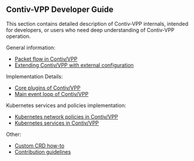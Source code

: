 ## Contiv-VPP Developer Guide

This section contains detailed description of Contiv-VPP internals, intended for
developers, or users who need deep understanding of Contiv-VPP operation.

General information:
* [Packet flow in Contiv/VPP](PACKET_FLOW.md)
* [Extending Contiv/VPP with external configuration](EXTERNAL_CONFIG.md)

Implementation Details:
* [Core plugins of Contiv/VPP](CORE_PLUGINS.md)
* [Main event loop of Contiv/VPP](EVENT_LOOP.md)

Kubernetes services and policies implementation:
* [Kubernetes network policies in Contiv/VPP](POLICIES.md)
* [Kubernetes services in Contiv/VPP](SERVICES.md)

Other:
* [Custom CRD how-to](CRD.md)
* [Contribution guidelines](CONTRIBUTING.md)
